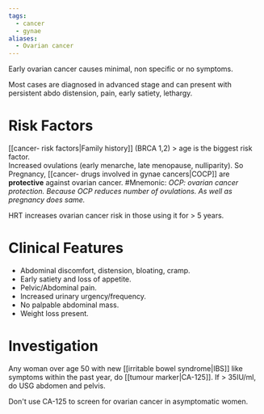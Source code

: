 ```yaml
---
tags:
  - cancer
  - gynae
aliases:
  - Ovarian cancer
---
```

Early ovarian cancer causes minimal, non specific or no symptoms.

Most cases are diagnosed in advanced stage and can present with persistent abdo distension, pain, early satiety, lethargy.

# Risk Factors
[[cancer- risk factors|Family history]] (BRCA 1,2) > age is the biggest risk factor.  
Increased ovulations (early menarche, late menopause, nulliparity).
	So Pregnancy, [[cancer- drugs involved in gynae cancers|COCP]] are **protective** against ovarian cancer.
	#Mnemonic: *OCP: ovarian cancer protection. Because OCP reduces number of ovulations. As well as pregnancy does same.*

HRT increases ovarian cancer risk in those using it for > 5 years.
# Clinical Features
- Abdominal discomfort, distension, bloating, cramp.
- Early satiety and loss of appetite.
- Pelvic/Abdominal pain.
- Increased urinary urgency/frequency.
- No palpable abdominal mass.
- Weight loss present.

# Investigation
Any woman over age 50 with new [[irritable bowel syndrome|IBS]] like symptoms within the past year, do [[tumour marker|CA-125]]. If > 35IU/ml, do USG abdomen and pelvis.

Don't use CA-125 to screen for ovarian cancer in asymptomatic women.